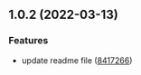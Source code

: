 ## 1.0.2 (2022-03-13)


### Features

* update readme file ([8417266](https://github.com/achrefabdeljalil/vite-vue2-i18n-loader/commit/84172663e00a33488152c4609ea17b39fde2d86a))



